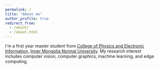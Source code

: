```yaml
---
permalink: /
title: "About me"
author_profile: true
redirect_from: 
  - /about/
  - /about.html
---
```



I'm a first year master student from [College of Physics and Electronic Information](https://wdy.imnu.edu.cn/), [Inner Mongolia Normal University](https://www.imnu.edu.cn/). My research interest includes computer vision, computer graphics, machine learning, and edge computing.
